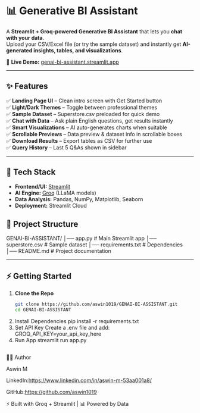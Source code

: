 # 📊 Generative BI Assistant  

A **Streamlit + Groq-powered Generative BI Assistant** that lets you **chat with your data**.  
Upload your CSV/Excel file (or try the sample dataset) and instantly get **AI-generated insights, tables, and visualizations**.  

🔗 **Live Demo:** [genai-bi-assistant.streamlit.app](https://genai-bi-assistant.streamlit.app/)  

---

## ✨ Features  

✅ **Landing Page UI** – Clean intro screen with Get Started button  
✅ **Light/Dark Themes** – Toggle between professional themes  
✅ **Sample Dataset** – Superstore.csv preloaded for quick demo  
✅ **Chat with Data** – Ask plain English questions, get results instantly  
✅ **Smart Visualizations** – AI auto-generates charts when suitable  
✅ **Scrollable Previews** – Data preview & dataset info in scrollable boxes  
✅ **Download Results** – Export tables as CSV for further use  
✅ **Query History** – Last 5 Q&As shown in sidebar  

---

## 🚀 Tech Stack  

- **Frontend/UI:** [Streamlit](https://streamlit.io/)  
- **AI Engine:** [Groq](https://groq.com/) (LLaMA models)  
- **Data Analysis:** Pandas, NumPy, Matplotlib, Seaborn  
- **Deployment:** Streamlit Cloud  



## 📂 Project Structure  
GENAI-BI-ASSISTANT/
│── app.py # Main Streamlit app
│── superstore.csv # Sample dataset
│── requirements.txt # Dependencies
│── README.md # Project documentation


---

## ⚡ Getting Started  

1. **Clone the Repo**
   ```bash
   git clone https://github.com/aswin1019/GENAI-BI-ASSISTANT.git
   cd GENAI-BI-ASSISTANT
2. Install Dependencies
    pip install -r requirements.txt
3. Set API Key
    Create a .env file and add:
        GROQ_API_KEY=your_api_key_here
4. Run App
    streamlit run app.py
##
👨‍💻 Author

Aswin M

LinkedIn:https://www.linkedin.com/in/aswin-m-53aa001a8/

GitHub:https://github.com/aswin1019

⚡ Built with Groq + Streamlit | 📊 Powered by Data



